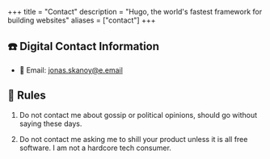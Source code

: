 +++ 
title = "Contact" 
description = "Hugo, the world's fastest framework for building websites" 
aliases = ["contact"] 
+++

## ☎️ Digital Contact Information

- 📧 Email: jonas.skanoy@e.email

## 📕 Rules

1. Do not contact me about gossip or political opinions, should go without saying these days.

2. Do not contact me asking me to shill your product unless it is all free software. I am not a hardcore tech consumer.
